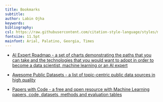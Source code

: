 ```yaml
---
title: Bookmarks
subtitle:
author: Labin Ojha
keywords:
bibliography:
csl: https://raw.githubusercontent.com/citation-style-language/styles/master/ieee.csl
fontsize: 11.5pt
mainfont: Arial, Palatino, Georgia, Times
---
```


-   [AI Expert Roadmap - a set of charts demonstrating the paths that you can take and the technologies that you would want to adopt in order to become a data scientist, machine learning or an AI expert](https://i.am.ai/roadmap)

-   [Awesome Public Datasets - a list of topic-centric public data sources in high quality](https://github.com/awesomedata/awesome-public-datasets)

-   [Papers with Code - a free and open resource with Machine Learning papers, code, datasets, methods and evaluation tables](https://paperswithcode.com/)

